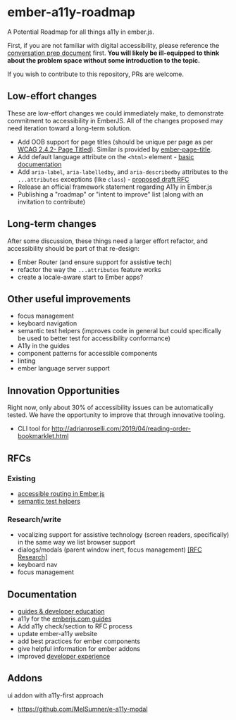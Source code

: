 # ember-a11y-roadmap
A Potential Roadmap for all things a11y in ember.js. 

First, if you are not familiar with digital accessibility, please reference the [conversation prep document](https://github.com/MelSumner/ember-a11y-roadmap/blob/master/conversation-prep.md) first. **You will likely be ill-equipped to think about the problem space without some introduction to the topic.** 

If you wish to contribute to this repository, PRs are welcome.

## Low-effort changes
These are low-effort changes we could immediately make, to demonstrate commitment to accessibility in EmberJS. All of the changes proposed may need iteration toward a long-term solution.  

- Add OOB support for page titles (should be unique per page as per [WCAG 2.4.2- Page Titled](https://www.w3.org/WAI/WCAG21/quickref/?showtechniques=242#page-titled)). Similar is provided by [ember-page-title](https://github.com/adopted-ember-addons/ember-page-title).
- Add default language attribute on the `<html>` element - [basic documentation](https://github.com/MelSumner/ember-a11y-roadmap/blob/master/rfc-research/language/default-language.md)
- Add `aria-label`, `aria-labelledby`, and `aria-describedby` attributes to the `...attributes` exceptions (like `class`) - [proposed draft RFC](https://github.com/MelSumner/ember-a11y-roadmap/blob/master/rfc-research/attribute-support/0000-improved-aria-attribute-support.md)
- Release an official framework statement regarding A11y in Ember.js
- Publishing a "roadmap" or "intent to improve" list (along with an invitation to contribute)

## Long-term changes
After some discussion, these things need a larger effort refactor, and accessibility should be part of that re-design:
- Ember Router (and ensure support for assistive tech)
- refactor the way the `...attributes` feature works
- create a locale-aware start to Ember apps?

## Other useful improvements
- focus management
- keyboard navigation
- semantic test helpers (improves code in general but could specifically be used to better test for accessibility conformance)
- A11y in the guides
- component patterns for accessible components
- linting
- ember language server support

## Innovation Opportunities
Right now, only about 30% of accessibility issues can be automatically tested. We have the opportunity to improve that through innovative tooling. 
- CLI tool for http://adrianroselli.com/2019/04/reading-order-bookmarklet.html

## RFCs 

### Existing
- [accessible routing in Ember.js](https://github.com/emberjs/rfcs/pull/433)
- [semantic test helpers](https://github.com/emberjs/rfcs/pull/327)

### Research/write
- vocalizing support for assistive technology (screen readers, specifically) in the same way we list browser support
- dialogs/modals (parent window inert, focus management) [[RFC Research]](dialogs/modals.md)
- keyboard nav
- focus management

## Documentation
- [guides & developer education](documentation/guides.md)
- a11y for the [emberjs.com guides](https://guides.emberjs.com/release/reference/accessibility-guide/) 
- Add a11y check/section to RFC process
- update ember-a11y website
 - add best practices for ember components
 - give helpful information for ember addons
- improved [developer experience](linting-and-testing/approach.md) 

## Addons
ui addon with a11y-first approach

- https://github.com/MelSumner/e-a11y-modal
